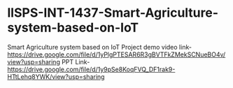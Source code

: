 # llSPS-INT-1437-Smart-Agriculture-system-based-on-IoT
Smart Agriculture system based on IoT
Project demo video link-https://drive.google.com/file/d/1yPlgPTESAR6R3gBVTFkZMekSCNueBO4v/view?usp=sharing
PPT Link-https://drive.google.com/file/d/1y9pSe8KoqFVQ_DF1rak9-HTtLehq8YWK/view?usp=sharing
